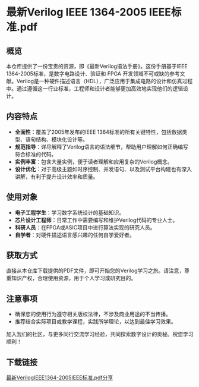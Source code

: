 # 最新Verilog IEEE 1364-2005 IEEE标准.pdf

## 概览

本仓库提供了一份宝贵的资源，即《最新Verilog语法手册》。这份手册基于IEEE 1364-2005标准，是数字电路设计、验证和 FPGA 开发领域不可或缺的参考文献。Verilog是一种硬件描述语言（HDL），广泛应用于集成电路的设计和仿真过程中。通过遵循这一行业标准，工程师和设计者能够更加高效地实现他们的逻辑设计。

## 内容特点

- **全面性**：覆盖了2005年发布的IEEE 1364标准的所有关键特性，包括数据类型、语句结构、模块化设计等。
- **规范指导**：详尽解释了Verilog语言的语法细节，帮助用户理解如何正确编写符合标准的代码。
- **实例丰富**：包含大量实例，便于读者理解和应用复杂的Verilog概念。
- **设计优化**：对于高级主题如时序控制、并发语句、以及测试平台构建也有深入讲解，有利于提升设计效率和质量。

## 使用对象

- **电子工程学生**：学习数字系统设计的基础知识。
- **芯片设计工程师**：日常工作中需要编写和维护Verilog代码的专业人士。
- **科研人员**：在FPGA或ASIC项目中进行算法实现的研究人员。
- **自学者**：对硬件描述语言感兴趣的任何自学爱好者。

## 获取方式

直接从本仓库下载提供的PDF文件，即可开始您的Verilog学习之旅。请注意，尊重知识产权，合理使用资源，用于个人学习或研究目的。

## 注意事项

- 确保您的使用行为遵守相关版权法律，不涉及商业用途的不当传播。
- 推荐结合实际项目或教学课程，实践所学理论，以达到最佳学习效果。

加入我们的社区，与更多同行交流学习经验，共同探索数字设计的奥秘。祝您学习顺利！

## 下载链接

[最新VerilogIEEE1364-2005IEEE标准.pdf分享](https://pan.quark.cn/s/c4fcf94dcbf1)